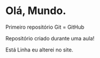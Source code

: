 # Olá, Mundo. 
 Primeiro repositório Git = GitHub

 Repositório criado durante uma aula!

 Está Linha eu alterei no site.
